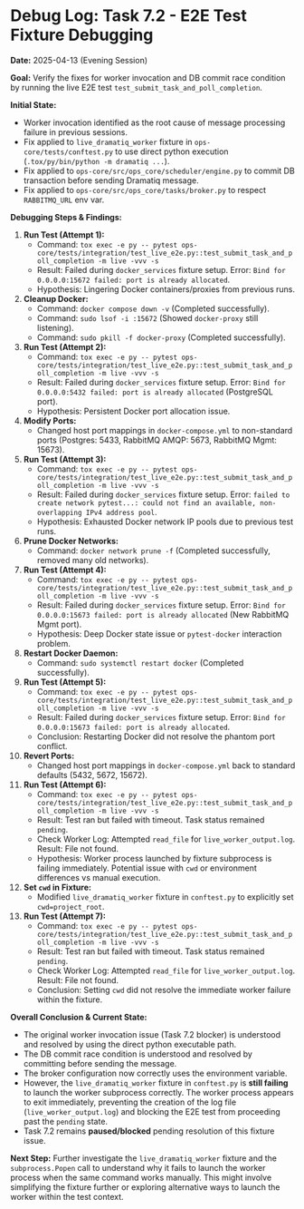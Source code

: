 # Debug Log: Task 7.2 - E2E Test Fixture Debugging

**Date:** 2025-04-13 (Evening Session)

**Goal:** Verify the fixes for worker invocation and DB commit race condition by running the live E2E test `test_submit_task_and_poll_completion`.

**Initial State:**
*   Worker invocation identified as the root cause of message processing failure in previous sessions.
*   Fix applied to `live_dramatiq_worker` fixture in `ops-core/tests/conftest.py` to use direct python execution (`.tox/py/bin/python -m dramatiq ...`).
*   Fix applied to `ops-core/src/ops_core/scheduler/engine.py` to commit DB transaction before sending Dramatiq message.
*   Fix applied to `ops-core/src/ops_core/tasks/broker.py` to respect `RABBITMQ_URL` env var.

**Debugging Steps & Findings:**

1.  **Run Test (Attempt 1):**
    *   Command: `tox exec -e py -- pytest ops-core/tests/integration/test_live_e2e.py::test_submit_task_and_poll_completion -m live -vvv -s`
    *   Result: Failed during `docker_services` fixture setup. Error: `Bind for 0.0.0.0:15672 failed: port is already allocated`.
    *   Hypothesis: Lingering Docker containers/proxies from previous runs.
2.  **Cleanup Docker:**
    *   Command: `docker compose down -v` (Completed successfully).
    *   Command: `sudo lsof -i :15672` (Showed `docker-proxy` still listening).
    *   Command: `sudo pkill -f docker-proxy` (Completed successfully).
3.  **Run Test (Attempt 2):**
    *   Command: `tox exec -e py -- pytest ops-core/tests/integration/test_live_e2e.py::test_submit_task_and_poll_completion -m live -vvv -s`
    *   Result: Failed during `docker_services` fixture setup. Error: `Bind for 0.0.0.0:5432 failed: port is already allocated` (PostgreSQL port).
    *   Hypothesis: Persistent Docker port allocation issue.
4.  **Modify Ports:**
    *   Changed host port mappings in `docker-compose.yml` to non-standard ports (Postgres: 5433, RabbitMQ AMQP: 5673, RabbitMQ Mgmt: 15673).
5.  **Run Test (Attempt 3):**
    *   Command: `tox exec -e py -- pytest ops-core/tests/integration/test_live_e2e.py::test_submit_task_and_poll_completion -m live -vvv -s`
    *   Result: Failed during `docker_services` fixture setup. Error: `failed to create network pytest...: could not find an available, non-overlapping IPv4 address pool`.
    *   Hypothesis: Exhausted Docker network IP pools due to previous test runs.
6.  **Prune Docker Networks:**
    *   Command: `docker network prune -f` (Completed successfully, removed many old networks).
7.  **Run Test (Attempt 4):**
    *   Command: `tox exec -e py -- pytest ops-core/tests/integration/test_live_e2e.py::test_submit_task_and_poll_completion -m live -vvv -s`
    *   Result: Failed during `docker_services` fixture setup. Error: `Bind for 0.0.0.0:15673 failed: port is already allocated` (New RabbitMQ Mgmt port).
    *   Hypothesis: Deep Docker state issue or `pytest-docker` interaction problem.
8.  **Restart Docker Daemon:**
    *   Command: `sudo systemctl restart docker` (Completed successfully).
9.  **Run Test (Attempt 5):**
    *   Command: `tox exec -e py -- pytest ops-core/tests/integration/test_live_e2e.py::test_submit_task_and_poll_completion -m live -vvv -s`
    *   Result: Failed during `docker_services` fixture setup. Error: `Bind for 0.0.0.0:15673 failed: port is already allocated`.
    *   Conclusion: Restarting Docker did not resolve the phantom port conflict.
10. **Revert Ports:**
    *   Changed host port mappings in `docker-compose.yml` back to standard defaults (5432, 5672, 15672).
11. **Run Test (Attempt 6):**
    *   Command: `tox exec -e py -- pytest ops-core/tests/integration/test_live_e2e.py::test_submit_task_and_poll_completion -m live -vvv -s`
    *   Result: Test ran but failed with timeout. Task status remained `pending`.
    *   Check Worker Log: Attempted `read_file` for `live_worker_output.log`. Result: File not found.
    *   Hypothesis: Worker process launched by fixture subprocess is failing immediately. Potential issue with `cwd` or environment differences vs manual execution.
12. **Set `cwd` in Fixture:**
    *   Modified `live_dramatiq_worker` fixture in `conftest.py` to explicitly set `cwd=project_root`.
13. **Run Test (Attempt 7):**
    *   Command: `tox exec -e py -- pytest ops-core/tests/integration/test_live_e2e.py::test_submit_task_and_poll_completion -m live -vvv -s`
    *   Result: Test ran but failed with timeout. Task status remained `pending`.
    *   Check Worker Log: Attempted `read_file` for `live_worker_output.log`. Result: File not found.
    *   Conclusion: Setting `cwd` did not resolve the immediate worker failure within the fixture.

**Overall Conclusion & Current State:**

*   The original worker invocation issue (Task 7.2 blocker) is understood and resolved by using the direct python executable path.
*   The DB commit race condition is understood and resolved by committing before sending the message.
*   The broker configuration now correctly uses the environment variable.
*   However, the `live_dramatiq_worker` fixture in `conftest.py` is **still failing** to launch the worker subprocess correctly. The worker process appears to exit immediately, preventing the creation of the log file (`live_worker_output.log`) and blocking the E2E test from proceeding past the `pending` state.
*   Task 7.2 remains **paused/blocked** pending resolution of this fixture issue.

**Next Step:** Further investigate the `live_dramatiq_worker` fixture and the `subprocess.Popen` call to understand why it fails to launch the worker process when the same command works manually. This might involve simplifying the fixture further or exploring alternative ways to launch the worker within the test context.